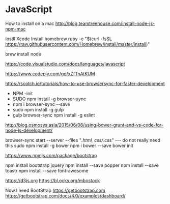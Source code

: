 # JavaScript

How to install on a mac
http://blog.teamtreehouse.com/install-node-js-npm-mac

Instll Xcode
Install homebrew
ruby -e "$(curl -fsSL https://raw.githubusercontent.com/Homebrew/install/master/install)"

brew install node


https://code.visualstudio.com/docs/languages/javascript  

https://www.codeply.com/go/xZfTnAtKUM

https://scotch.io/tutorials/how-to-use-browsersync-for-faster-development

 -  NPM -init 
 -  SUDO npm install -g browser-sync
 - npm i browser-sync --save 
 - sudo npm install -g gulp
 - gulp browser-sync
npm install -g eslint

http://blog.osmosys.asia/2015/06/08/using-bower-grunt-and-vs-code-for-node-js-development/

browser-sync start --server --files "*.html, css/*.css"
--- do not really need this
sudo npm install -g bower
npm i bower --save 
bower init 

https://www.npmjs.com/package/bootstrap

npm install bootstrap
jquery
npm install --save popper
npm install --save toastr
npm install --save font-awesome

https://d3js.org
https://bl.ocks.org/mbostock 

Now I need BootStrap
https://getbootstrap.com
https://getbootstrap.com/docs/4.0/examples/dashboard/

